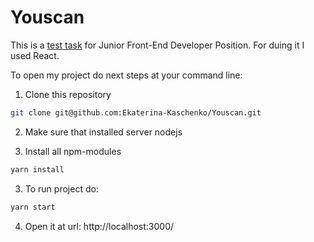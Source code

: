 # Youscan
This is a [test task](https://gist.github.com/krambertech/ecb3890824fd7ada0f4ec1ff55125758) for Junior Front-End Developer Position. For duing it I used React.

To open my project do next steps at your command line:

1. Clone this repository 

  ```sh
  git clone git@github.com:Ekaterina-Kaschenko/Youscan.git
  ```
2. Make sure that installed server nodejs

3. Install all npm-modules
  ```sh
  yarn install
  ```
3. To run project do:
  ```sh
  yarn start
  ```

4. Open it at url: http://localhost:3000/
